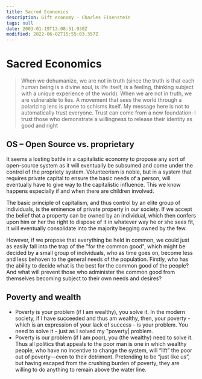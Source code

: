 ```yaml
---
title: Sacred Economics
description: Gift economy - Charles Eisenstein
tags: null
date: 2003-01-19T13:08:51.930Z
modified: 2022-06-02T15:55:03.357Z
---
```


# Sacred Economics

> When we dehumanize, we are not in truth (since the truth is that each human being is a divine soul, is life itself, is a feeling, thinking subject with a unique experience of the world). When we are not in truth, we are vulnerable to lies.
> A movement that sees the world through a polarizing lens is prone to schisms itself.
> My message here is not to automatically trust everyone. Trust can come from a new foundation: I trust those who demonstrate a willingness to release their identity as good and right

## OS – Open Source vs. proprietary

It seems a losting battle in a capitalistic economy to propose any sort of open-source system as it will eventually be subsumed and come under the control of the propriety system. Volunteerism is noble, but in a system that requires private capital to ensure the basic needs of a person, will eventually have to give way to the capitalistic influence. This we know happens especially if and when there are children involved.

The basic principle of capitalism, and thus control by an elite group of individuals, is the eminence of private property in our society. If we accept the belief that a property can be owned by an individual, which then confers upon him or her the right to dispose of it in whatever way he or she sees fit, it will eventually consolidate into the majority begging owned by the few.

However, if we propose that everything be held in common, we could just as easily fall into the trap of the "for the common good", which might be decided by a small group of individuals, who as time goes on, become less and less behoven to the general needs of the population. Firstly, who has the ability to decide what is the best for the common good of the people? And what will prevent those who administer the common good from themselves becoming subject to their own needs and desires?

## Poverty and wealth

- Poverty is your problem (if I am wealthy), you solve it.
  In the modern society, if I have succeeded and thus am wealthy, then, your poverty - which is an expression of your lack of success - is your problem. You need to solve it - just as I solved my "poverty| problem.
- Poverty is our problem (if I am poor), you (the wealthy) need to solve it.
  Thus all politics that appeals to the poor man is one in which wealthy people, who have no incentive to change the system, will “lift” the poor out of poverty—even to their detriment. Pretending to be “just like us”, but having escaped from the crushing burden of poverty, they are willing to do anything to remain above the water line.
